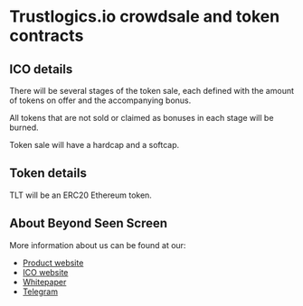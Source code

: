 # Trustlogics.io crowdsale and token contracts

## ICO details

There will be several stages of the token sale, each defined with the amount of tokens on offer and the accompanying bonus. 

All tokens that are not sold or claimed as bonuses in each stage will be burned.

Token sale will have a hardcap and a softcap. 

## Token details

TLT will be an ERC20 Ethereum token.

## About Beyond Seen Screen

More information about us can be found at our:

* [Product website](https://trustlogics.io/)
* [ICO website](https://trustlogics.io/#token)
* [Whitepaper](https://trustlogics.io/whitepaper.pdf)
* [Telegram](https://t.me/trustlogics)
